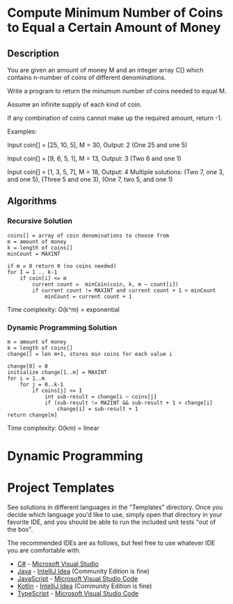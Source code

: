 # Compute Minimum Number of Coins to Equal a Certain Amount of Money

## Description

You are given an amount of money M and an integer array C[] which contains n-number of coins of different denominations.

Write a program to return the minumum number of coins needed to equal M.

Assume an infinite supply of each kind of coin. 

If any combination of coins cannot make up the required amount, return -1.

Examples:

Input coin[] = [25, 10, 5], M = 30, Output: 2 (One 25 and one 5)

Input coin[] = [9, 6, 5, 1], M = 13, Output: 3 (Two 6 and one 1)

Input coin[] = [1, 3, 5, 7], M = 18, Output: 4 Multiple solutions: (Two 7, one 3, and one 5), (Three 5 and one 3), (One 7, two 5, and one 1)

## Algorithms

### Recursive Solution

```
coins[] = array of coin denominations to choose from
m = amount of money
k = length of coins[]
minCount = MAXINT

if m = 0 return 0 (no coins needed)
for I = 1 .. k-1
	if coin[i] <= m
		current count =  minCoin(coin, k, m – count[i])
		if current count != MAXINT and current count + 1 < minCount
			minCount = current count + 1 
```

Time complexity: O(k^m) = exponential



### Dynamic Programming Solution

```coins[] = array of coin denominations to choose from
m = amount of money
k = length of coins[]
change[] = len m+1, stores min coins for each value i

change[0] = 0
initialize change[1..m] = MAXINT
for i = 1..m
    for j = 0..k-1
        if coins[j] <= I
            int sub-result = change[i – coins[j]
            if (sub-result != MAZINT && sub-result + 1 < change[i]
                change[i] = sub-result + 1
return change[m]
```

Time complexity: O(km) = linear



# Dynamic Programming


# Project Templates

See solutions in different languages in the "Templates" directory. Once you decide which language you'd like to use,
simply open that directory in your favorite IDE, and you should be able to run the included unit tests "out of the box".

The recommended IDEs are as follows, but feel free to use whatever IDE you are comfortable with.

-   [C#](Templates/C#) - [Microsoft Visual Studio](https://visualstudio.microsoft.com/vs/community/)
-   [Java](Templates/Java) - [IntelliJ Idea](https://www.jetbrains.com/idea/download) (Community Edition is fine)
-   [JavaScript](Templates/JavaScript) - [Microsoft Visual Studio Code](https://code.visualstudio.com/)
-   [Kotlin](Templates/Kotlin) - [IntelliJ Idea](https://www.jetbrains.com/idea/download) (Community Edition is fine)
-   [TypeScript](Templates/TypeScript) - [Microsoft Visual Studio Code](https://code.visualstudio.com/)
